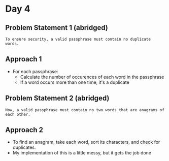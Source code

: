 # Day 4

## Problem Statement 1 (abridged)
```
To ensure security, a valid passphrase must contain no duplicate words.
```

## Approach 1
- For each passphrase:
    - Calculate the number of occurences of each word in the passphrase
    - If a word occurs more than one time, it's a duplicate

## Problem Statement 2 (abridged)
```
Now, a valid passphrase must contain no two words that are anagrams of each other.
```

## Approach 2

- To find an anagram, take each word, sort its characters, and check for duplicates.
- My implementation of this is a little messy, but it gets the job done